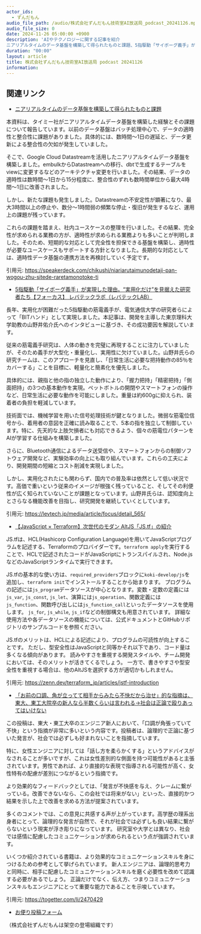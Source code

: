 ```yaml
---
actor_ids:
  - ずんだもん
audio_file_path: /audio/株式会社ずんだもん技術室AI放送局_podcast_20241126.mp3
audio_file_size: 0
date: 2024-11-26 05:00:00 +0900
description: 'AIやテクノロジーに関する記事を紹介  
ニアリアルタイムのデータ基盤を構築して得られたものと課題、5指駆動「サイボーグ義手」が実現した理由。“実用化だけ”を見据えた研究者たち【フォーカス】 レバテックラボ（レバテックLAB）、【JavaScript × Terraform】次世代のモダン AltJS「JS.tf」の紹介、「お前の口調、角が立ってて相手からみたら不快だから治せ」的な指摘は、東大、東工大院卒の新人なら半数くらいは言われる→社会は正論で殴りあってはいけない'
duration: "00:00"
layout: article
title: 株式会社ずんだもん技術室AI放送局 podcast 20241126
information: 
---
```


## 関連リンク


- [ニアリアルタイムのデータ基盤を構築して得られたものと課題](https://speakerdeck.com/chikushi/niariarutaimunodetaji-pan-wogou-zhu-sitede-raretamonotoke-ti)  



本資料は、タイミー社がニアリアルタイムデータ基盤を構築した経験とその課題について報告しています。以前のデータ基盤はバッチ処理中心で、データの適時性と整合性に課題がありました。具体的には、数時間～1日の遅延と、データ更新による整合性の欠如が発生していました。

そこで、Google Cloud Datastreamを活用したニアリアルタイムデータ基盤を構築しました。embulkからDatastreamへの移行、dbtで生成するテーブルをviewに変更するなどのアーキテクチャ変更を行いました。その結果、データの適時性は数時間～1日から15分程度に、整合性のずれも数時間単位から最大4時間～1日に改善されました。

しかし、新たな課題も発生しました。Datastreamの不安定性が顕著になり、最大3時間以上の停止や、数分～1時間弱の頻繁な停止・復旧が発生するなど、運用上の課題が残っています。

これらの課題を踏まえ、社内ユースケースの整理を行いました。その結果、完全性が求められる業務の方が、適時性が求められる業務よりも多いことが判明しました。そのため、短期的な対応として完全性を担保できる基盤を構築し、適時性が必要なユースケースもサポートする方針となりました。長期的な対応としては、適時性データ基盤の連携方法を再検討していく予定です。


引用元: https://speakerdeck.com/chikushi/niariarutaimunodetaji-pan-wogou-zhu-sitede-raretamonotoke-ti


- [5指駆動「サイボーグ義手」が実現した理由。“実用化だけ”を見据えた研究者たち【フォーカス】 レバテックラボ（レバテックLAB）](https://levtech.jp/media/article/focus/detail_565/)  



長年、実用化が困難だった5指駆動の筋電義手が、電気通信大学の研究者らによって「BITハンド」として実現しました。本記事は、開発を主導した東京理科大学助教の山野井佑介氏へのインタビューに基づき、その成功要因を解説しています。

従来の筋電義手研究は、人体の動きを完璧に再現することに注力していましたが、そのため義手が大型化・重量化し、実用性に欠けていました。山野井氏らの研究チームは、このアプローチを見直し、「日常生活に必要な把持動作の85％をカバーする」ことを目標に、軽量化と簡素化を優先しました。

具体的には、親指と他の指の独立した動作により、「握力把持」「精密把持」「側面把持」の3つの基本動作を実現。ペットボトルの開閉やスマートフォンの操作など、日常生活に必要な動作を可能にしました。重量は約600gに抑えられ、装着者の負担を軽減しています。

技術面では、機械学習を用いた信号処理技術が鍵となりました。微弱な筋電位信号から、着用者の意図を正確に読み取ることで、5本の指を独立して制御しています。特に、先天的な上肢欠損者にも対応できるよう、個々の筋電位パターンをAIが学習する仕組みを構築しました。

さらに、Bluetooth通信によるデータ送受信や、スマートフォンからの制御ソフトウェア開発など、実験効率の向上にも取り組んでいます。これらの工夫により、開発期間の短縮とコスト削減を実現しました。

しかし、実用化されたにも関わらず、国内での普及率は依然として低い状況です。高価で重いという従来のイメージが根強く残っていること、そしてその利便性が広く知られていないことが課題となっています。山野井氏らは、認知度向上とさらなる機能改善を目指し、研究開発を継続していくとしています。


引用元: https://levtech.jp/media/article/focus/detail_565/


- [【JavaScript × Terraform】次世代のモダン AltJS「JS.tf」の紹介](https://zenn.dev/terraform_jp/articles/jstf-introduction)  



JS.tfは、HCL(Hashicorp Configuration Language)を用いてJavaScriptプログラムを記述する、Terraformのプロバイダーです。`terraform apply`を実行することで、HCLで記述されたコードがJavaScriptにトランスパイルされ、Node.jsなどのJavaScriptランタイムで実行できます。

JS.tfの基本的な使い方は、`required_providers`ブロックに`koki-develop/js`を追加し、`terraform init`でインストールすることから始まります。  プログラムの記述には`js_program`データソースが中心となります。変数・定数の定義には`js_var`, `js_const`, `js_let`、演算には`js_operation`、関数定義には`js_function`、関数呼び出しには`js_function_call`といったデータソースを使用します。  `js_for`, `js_while`, `js_if`などの制御構文も用意されています。 詳細な使用方法や各データソースの機能については、公式ドキュメントとGitHubリポジトリのサンプルコードを参照ください。

JS.tfのメリットは、HCLによる記述により、プログラムの可読性が向上することです。  ただし、型安全性はJavaScriptと同等かそれ以下であり、コード量は多くなる傾向があります。  読みやすさを重視する開発スタイルや、チーム開発においては、そのメリットが活きてくるでしょう。  一方で、書きやすさや型安全性を重視する場合は、他のAltJSを選択する方が適切かもしれません。


引用元: https://zenn.dev/terraform_jp/articles/jstf-introduction


- [「お前の口調、角が立ってて相手からみたら不快だから治せ」的な指摘は、東大、東工大院卒の新人なら半数くらいは言われる→社会は正論で殴りあってはいけない](https://togetter.com/li/2470429)  



この投稿は、東大・東工大卒のエンジニア新人において、「口調が角張っていて不快」という指摘が非常に多いという内容です。投稿者は、論理的で正論に基づいた発言が、社会では必ずしも好まれないことを指摘しています。

特に、女性エンジニアに対しては「話し方を柔らかくする」というアドバイスがなされることが多いですが、これは女性差別的な側面を持つ可能性があると主張されています。男性であれば、より直接的な表現で指導される可能性が高く、女性特有の配慮が差別につながるという指摘です。

より効果的なフィードバックとしては、「発言が不快感を与え、クレームに繋がっている。改善できないなら、この会社では将来がない」といった、直接的かつ結果を示した上で改善を求める方法が提案されています。

多くのコメントでは、この意見に共感する声が上がっています。高学歴の理系出身者にとって、論理的な発言が自然で、それが社会では必ずしも良い結果に繋がらないという現実が浮き彫りになっています。  研究室や大学とは異なり、社会では感情に配慮したコミュニケーションが求められるという点が強調されています。

いくつか紹介されている書籍は、より効果的なコミュニケーションスキルを身につけるための参考として挙げられています。  新人エンジニアは、論理的思考力と同時に、相手に配慮したコミュニケーションスキルを磨く必要性を改めて認識する必要があるでしょう。  正論だけでなく、伝え方、つまりコミュニケーションスキルもエンジニアにとって重要な能力であることを示唆しています。


引用元: https://togetter.com/li/2470429



- [お便り投稿フォーム](https://forms.gle/ffg4JTfqdiqK62qf9)

（株式会社ずんだもんは架空の登場組織です）
